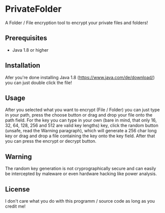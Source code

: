 # PrivateFolder
A Folder / File encryption tool to encrypt your private files and folders!
## Prerequisites
- Java 1.8 or higher
## Installation
Afer you're done installing Java 1.8 (https://www.java.com/de/download/) you can just double click the file!
## Usage
After you selected what you want to encrypt (File / Folder) you can just type in your path, press the choose button or drag and drop your file onto the path field. For the key you can type in your own (bare in mind, that only 16, 32, 64, 128, 256 and 512 are valid key lengths) key, click the random button (unsafe, read the Warning paragraph), which will generate a 256 char long key or drag and drop a file containing the key onto the key field. After that you can press the encrypt or decrypt button.
## Warning
The random key generation is not cryprographically secure and can easily be intercepted by maleware or even hardware hacking like power analysis.
## License
I don't care what you do with this programm / source code as long as you credit me!

